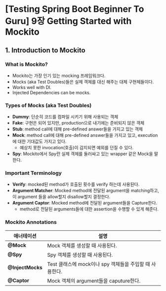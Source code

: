 # [Testing Spring Boot Beginner To Guru] 9장 Getting Started with Mockito



## 1. Introduction to Mockito

### What is Mockito?

- Mockito는 가장 인기 있는 mocking 프레임워크다.
- Mocks (aka Test Doubles)들은 실제 객체를 대신 해주는 대체 구현체들이다.
- Works well with DI.
- Injected Dependencies can be mocks.



### Types of Mocks (aka Test Doubles)

- **Dummy**: 단순히 코드를 컴파일 시키기 위해 사용되는 객체
- **Fake**: 구현은 되어 있지만, production으로 내기에는 준비되지 않은 객체
- **Stub**: method call에 대해 pre-defined answer들을 가지고 있는 객체
- **Mock**: method call에 대해 pre-defined answer들을 가지고 있고, execution에 대한 기대값도 가지고 있다.
  - 예상치 못한 invocation(호출)이 감지되면 예외를 던질 수 있다.
- **Spy**: Mockito에서 Spy란 실제 객체를 둘러싸고 있는 wrapper 같은 Mock을 말한다.





### Important Terminology

- **Verify**: mocked된 method가 호출된 횟수를 verify 하는데 사용된다.
- **Argument Matcher**: Mocked method에 전달된 argument을 matching하고, 이 argument 들을 allow할지 disallow할지 결정한다.
- **Argument Captor**: Mocked method에 전달된 argument들을 Capture한다.
  - method로 전달된 arguments들에 대한 assertion을 수행할 수 있게 해준다.





### Mockito Annotations

| 애너테이션       | 설명                                                    |
| ---------------- | ------------------------------------------------------- |
| **@Mock**        | Mock 객체를 생성할 때 사용된다.                         |
| **@Spy**         | Spy 객체를 생성할 때 사용된다.                          |
| **@InjectMocks** | Test 클래스에 mock이나 spy 객체들을 주입할 때 사용한다. |
| **@Captor**      | Mock 객체의 argument들을 caputure한다.                  |

















